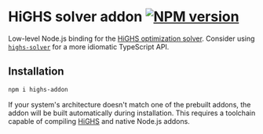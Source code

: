 # HiGHS solver addon [![NPM version](https://img.shields.io/npm/v/highs-addon.svg)](https://www.npmjs.com/package/highs-addon)

Low-level Node.js binding for the [HiGHS optimization solver][highs]. Consider
using [`highs-solver`](/packages/highs-solver) for a more idiomatic TypeScript
API.

## Installation

```sh
npm i highs-addon
```

If your system's architecture doesn't match one of the prebuilt addons, the
addon will be built automatically during installation. This requires a toolchain
capable of compiling [HiGHS][highs] and native Node.js addons.

[highs]: https://github.com/ERGO-COde/HiGHS
